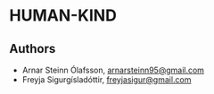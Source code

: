 # HUMAN-KIND

## Authors
- Arnar Steinn Ólafsson, arnarsteinn95@gmail.com
- Freyja Sigurgísladóttir, freyjasigur@gmail.com

